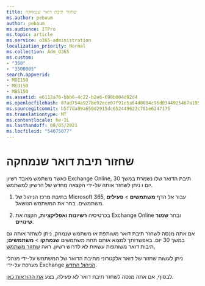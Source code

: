 ```yaml
---
title: שחזור תיבת דואר שנמחקה
ms.author: pebaum
author: pebaum
ms.audience: ITPro
ms.topic: article
ms.service: o365-administration
localization_priority: Normal
ms.collection: Adm_O365
ms.custom:
- "360"
- "3500005"
search.appverid:
- MOE150
- MED150
- MBS150
ms.assetid: e6112a76-bbb6-4c22-b2e6-690b004d92d4
ms.openlocfilehash: 07ad754a927be92ece07f91c5a64d8084c96d0344925467a195033bdd3f445ac
ms.sourcegitcommit: b5f7da89a650d2915dc652449623c78be6247175
ms.translationtype: MT
ms.contentlocale: he-IL
ms.lasthandoff: 08/05/2021
ms.locfileid: "54075077"
---
```

# <a name="restore-a-deleted-mailbox"></a>שחזור תיבת דואר שנמחקה

כאשר משתמש מאבד רשיון Exchange Online, תיבת הדואר שלו נשמרת במשך 30 יום ו ניתן לשחזר אותה על-ידי הקצאה מחדש של הרשיון למשתמש.
  
1. בתיבת מרכז הניהול של Microsoft 365, עבור אל הדף **משתמשים** \> **פעילים** משתמשים. בחר את המשתמש הנושאל.

2. בכרטיסיה **רשיונות ואפליקציות,** הקצה את Exchange Online ובחר **שמור שינויים**.

אם אתה מנסה לשחזר תיבת דואר משותפת או משתמש שנמחק, ניתן לשחזר אותה גם במשך 30 יום. באפשרותך למצוא אותם תחת משתמשים **שנמחקו** \> **משתמשים;** תיבות דואר משותפות עשויות לא לדרוש רשיון. ראה [שחזור משתמש.](https://docs.microsoft.com/microsoft-365/admin/add-users/restore-user)

ניתן לעשות שחזור של דואר אלקטרוני מתיבת הדואר של המשתמש על-ידי מנהלי מערכת על-ידי Exchange [הניהול החדש](https://techcommunity.microsoft.com/t5/exchange-team-blog/a-new-recoverableitems-experience-comes-to-exchange-online/ba-p/1505353).

לבסוף, אם אתה מנסה לשחזר תיבת דואר לא פעילה, בצע [את ההוראות כאן](https://docs.microsoft.com/microsoft-365/compliance/recover-an-inactive-mailbox).
  
